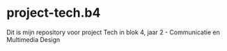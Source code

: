 # project-tech.b4
Dit is mijn repository voor project Tech in blok 4, jaar 2 - Communicatie en Multimedia Design

